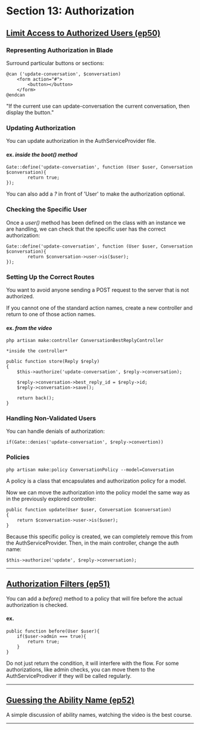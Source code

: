 # Section 13: Authorization

## [Limit Access to Authorized Users (ep50)](https://laracasts.com/series/laravel-6-from-scratch/episodes/50?autoplay=true)

### Representing Authorization in Blade
Surround particular buttons or sections:
```
@can ('update-conversation', $conversation)
    <form action="#">
        <button></button>
    </form>
@endcan
```

"If the current use can update-conversation the current conversation, then display the button."

### Updating Authorization
You can update authorization in the AuthServiceProvider file.

#### ex. *inside the boot() method*
```
Gate::define('update-conversation', function (User $user, Conversation $conversation){
        return true;
});
```

You can also add a *?* in front of 'User' to make the authorization optional.

### Checking the Specific User
Once a *user()* method has been defined on the class with an instance we are handling, we can check that the specific user has the correct authorization:

```
Gate::define('update-conversation', function (User $user, Conversation $conversation){
        return $conversation->user->is($user);
});
```

### Setting Up the Correct Routes
You want to avoid anyone sending a POST request to the server that is not authorized.

If you cannot one of the standard action names, create a new controller and return to one of those action names.

#### ex. *from the video* 
```
php artisan make:controller ConversationBestReplyController

*inside the controller*

public function store(Reply $reply)
{
    $this->authorize('update-conversation', $reply->conversation);

    $reply->conversation->best_reply_id = $reply->id;
    $reply->conversation->save();

    return back();
}
```

### Handling Non-Validated Users
You can handle denials of authorization:

```
if(Gate::denies('update-conversation', $reply->convertion))
```

### Policies
```
php artisan make:policy ConversationPolicy --model=Conversation
```

A policy is a class that encapsulates and authorization policy for a model.

Now we can move the authorization into the policy model the same way as in the previously explored controller:
```
public function update(User $user, Conversation $conversation)
{
    return $conversation->user->is($user);
}
```

Because this specific policy is created, we can completely remove this from the AuthServiceProvider. Then, in the main controller, change the auth name:

```
$this->authorize('update', $reply->conversation);
```

---
## [Authorization Filters (ep51)](https://laracasts.com/series/laravel-6-from-scratch/episodes/51?autoplay=true)

You can add a *before()* method to a policy that will fire before the actual authorization is checked.

#### ex.
```
public function before(User $user){
    if($user->admin === true){
        return true;
    }
}
```

Do not just return the condition, it will interfere with the flow.
For some authorizations, like admin checks, you can move them to the AuthServiceProdiver if they will be called regularly. 

---
## [Guessing the Ability Name (ep52)](https://laracasts.com/series/laravel-6-from-scratch/episodes/52?autoplay=true)

A simple discussion of ability names, watching the video is the best course.

---

